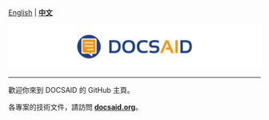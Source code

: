 [English](./profile/README.md) | **[中文](./profile/README_tw.md)**

<div align="center">
  <img src="https://github.com/DocsaidLab/.github/blob/main/cover.png" width="1000"/>
</div>

---

歡迎你來到 DOCSAID 的 GitHub 主頁。

各專案的技術文件，請訪問 [**docsaid.org**](https://docsaid.org/)。
